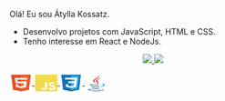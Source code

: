 Olá! Eu sou Átylla Kossatz.


- Desenvolvo projetos com JavaScript, HTML e CSS.
- Tenho interesse em React e NodeJs.

<div align="center">
  <a href="https://github.com/srkossatz">
  <img height="180em" src="https://github-readme-stats.vercel.app/api?username=srkossatz&show_icons=true&theme=dracula&include_all_commits=true&count_private=true"/>
  <img height="180em" src="https://github-readme-stats.vercel.app/api/top-langs/?username=srkossatz&layout=compact&langs_count=7&theme=dracula"/>
</div>


<div style="display: inline_block"><br>
<img align="center" alt="HTML" height="30" width="40" src="https://raw.githubusercontent.com/devicons/devicon/master/icons/html5/html5-original.svg">
<img align="center" alt="Js" height="30" width="40" src="https://raw.githubusercontent.com/devicons/devicon/master/icons/javascript/javascript-plain.svg">
<img align="center" alt="CSS" height="30" width="40" src="https://raw.githubusercontent.com/devicons/devicon/master/icons/css3/css3-original.svg">
<img align="center" alt="JAVA" height="30" width="40" src="https://raw.githubusercontent.com/devicons/devicon/master/icons/java/java-original.svg">
</div>
